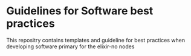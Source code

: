 # Guidelines for Software best practices


This repositry contains templates and guideline for best practices when developing software primary for the elixir-no nodes


